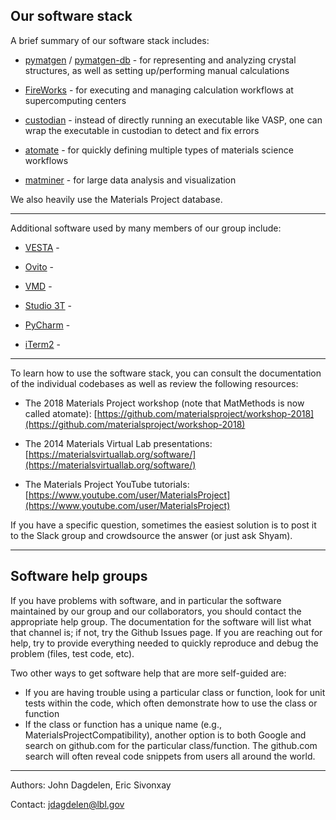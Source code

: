 ## Our software stack
A brief summary of our software stack includes:

* [pymatgen](https://github.com/materialsproject/pymatgen) / [pymatgen-db](https://github.com/materialsproject/pymatgen-db) - for representing and analyzing crystal structures, as well as setting up/performing manual calculations

* [FireWorks](https://github.com/materialsproject/fireworks) - for executing and managing calculation workflows at supercomputing centers

* [custodian](https://github.com/materialsproject/custodian) - instead of directly running an executable like VASP, one can wrap the executable in custodian to detect and fix errors

* [atomate](https://github.com/hackingmaterials/atomate) - for quickly defining multiple types of materials science workflows

* [matminer](https://github.com/hackingmaterials/matminer) - for large data analysis and visualization

We also heavily use the Materials Project database.

------------------

Additional software used by many members of our group include:

* [VESTA](http://jp-minerals.org/vesta/en/) -

* [Ovito](https://www.ovito.org/) -

* [VMD](https://www.ks.uiuc.edu/Research/vmd/) -

* [Studio 3T](https://studio3t.com/download/) -

* [PyCharm](https://www.jetbrains.com/pycharm/) -

* [iTerm2](https://www.iterm2.com/) -

------------------

To learn how to use the software stack, you can consult the documentation of the individual codebases as well as review the following resources:

* The 2018 Materials Project workshop (note that MatMethods is now called atomate): [https://github.com/materialsproject/workshop-2018](https://github.com/materialsproject/workshop-2018)

* The 2014 Materials Virtual Lab presentations:
[https://materialsvirtuallab.org/software/](https://materialsvirtuallab.org/software/)

* The Materials Project YouTube tutorials:
[https://www.youtube.com/user/MaterialsProject](https://www.youtube.com/user/MaterialsProject)

If you have a specific question, sometimes the easiest solution is to post it to the Slack group and crowdsource the answer (or just ask Shyam).

---

## Software help groups <a name="softwaresupport"></a>
If you have problems with software, and in particular the software maintained by our group and our collaborators, you should contact the appropriate help group. The documentation for the software will list what that channel is; if not, try the Github Issues page. If you are reaching out for help, try to provide everything needed to quickly reproduce and debug the problem (files, test code, etc).

Two other ways to get software help that are more self-guided are:
* If you are having trouble using a particular class or function, look for unit tests within the code, which often demonstrate how to use the class or function
* If the class or function has a unique name (e.g., MaterialsProjectCompatibility), another option is to both Google and search on github.com for the particular class/function. The github.com search will often reveal code snippets from users all around the world.

---

Authors: John Dagdelen, Eric Sivonxay

Contact: jdagdelen@lbl.gov

